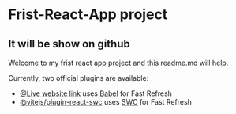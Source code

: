 # Frist-React-App project
## It will be show on github


Welcome to my frist react app project and this readme.md will help.

Currently, two official plugins are available:

- [@Live website link](https://github.com/vitejs/vite-plugin-react/blob/main/packages/plugin-react/README.md) uses [Babel](https://babeljs.io/) for Fast Refresh
- [@vitejs/plugin-react-swc](https://github.com/vitejs/vite-plugin-react-swc) uses [SWC](https://swc.rs/) for Fast Refresh
